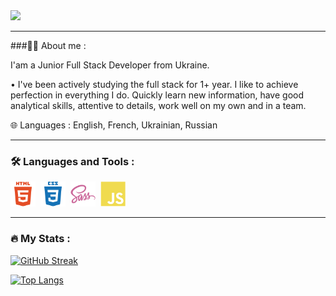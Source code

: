 <div id="header" align="left">
  <img src="https://media.giphy.com/media/A9U92RNp2bWRpKglEi/giphy.gif" width="200"/>
</div>

---

###:man_technologist: About me :

I'am a Junior Full Stack Developer from Ukraine.

• I've been actively studying the full stack for 1+ year. I like to achieve perfection in everything I do. Quickly learn new information, have good analytical skills, attentive to details, work well on my own and in a team.

🌐 Languages : English, French, Ukrainian, Russian

---

### :hammer_and_wrench: Languages and Tools :

<div >
  <img src="https://github.com/devicons/devicon/blob/master/icons/html5/html5-plain-wordmark.svg" title="html" alt="html" width="40" height="40"/>&nbsp;
  <img src="https://github.com/devicons/devicon/blob/master/icons/css3/css3-plain-wordmark.svg" title="css" alt="css" width="40" height="40"/>&nbsp;
  <img src="https://github.com/devicons/devicon/blob/master/icons/sass/sass-original.svg" title="sass" alt="sass" width="40" height="40"/>&nbsp;
  <img src="https://github.com/devicons/devicon/blob/master/icons/javascript/javascript-plain.svg" title="javascript" alt="javascript" width="40" height="40"/>&nbsp;
</div>

---

### :fire: My Stats :

[![GitHub Streak](http://github-readme-streak-stats.herokuapp.com?user=IvanTymoshchuk&theme=dark&background=000000)](https://git.io/streak-stats)

[![Top Langs](https://github-readme-stats.vercel.app/api/top-langs/?username=IvanTymoshchuk&layout=compact&theme=vision-friendly-dark)](https://github.com/anuraghazra/github-readme-stats)
